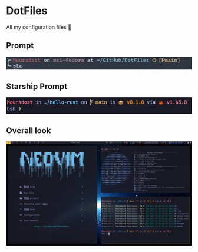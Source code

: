 # DotFiles

All my configuration files 📂

## Prompt

![My Prompt](Prompt.png)

## Starship Prompt

![My Prompt](Starship_Prompt.png)

## Overall look

![My Desktop](Desktop.png)
